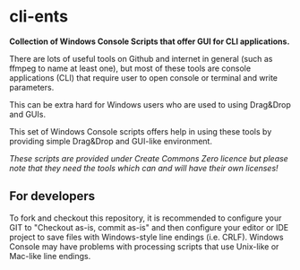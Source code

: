 # cli-ents
**Collection of Windows Console Scripts that offer GUI for CLI applications.**

There are lots of useful tools on Github and internet in general (such as ffmpeg
to name at least one), but most of these tools are console applications (CLI) that
require user to open console or terminal and write parameters.

This can be extra hard for Windows users who are used to using Drag&Drop and GUIs.

This set of Windows Console scripts offers help in using these tools by providing simple Drag&Drop and GUI-like environment.

_These scripts are provided under Create Commons Zero licence but please note that they need the tools which can and will have their own licenses!_

## For developers

To fork and checkout this repository, it is recommended to configure your GIT
to "Checkout as-is, commit as-is" and then configure your editor or IDE project
to save files with Windows-style line endings (i.e. CRLF). Windows Console may
have problems with processing scripts that use Unix-like or Mac-like line endings.
